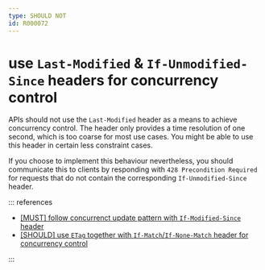 ```yaml
---
type: SHOULD NOT
id: R000072
---
```


# use `Last-Modified` & `If-Unmodified-Since` headers for concurrency control

APIs should not use the `Last-Modified` header as a means to achieve concurrency control. The header only provides a time resolution of one second, which is too coarse for most use cases. You might be able to use this header in certain less constraint cases.

If you choose to implement this behaviour nevertheless, you should communicate this to clients by responding with `428 Precondition Required` for requests that do not contain the corresponding `If-Unmodified-Since` header.

::: references

- [[MUST] follow concurrenct update pattern with `If-Modified-Since` header](./guidelines/030_http/5050_must-follow-concurrenct-update-pattern-with-if-umodified-since-header.md)
- [[SHOULD] use `ETag` together with `If-Match`/`If-None-Match` header for concurrency control](./guidelines/030_http/5020_should-use-etag-together-with-if-match-if-none-match-header-for-concurrrency-control.md)

:::
